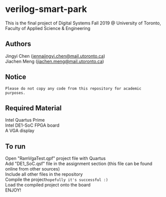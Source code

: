 # verilog-smart-park
This is the final project of Digital Systems Fall 2019 @ University of Toronto, Faculty of Applied Science & Engineering

## Authors 
Jingyi Chen (jennajingyi.chen@mail.utoronto.ca)\
Jiachen Meng (jiachen.meng@mail.utoronto.ca) 

## Notice
`Please do not copy any code from this repository for academic purposes.`

## Required Material
Intel Quartus Prime\
Intel DE1-SoC FPGA board\
A VGA display

## To run
Open "RamVgaTest.qpf" project file with Quartus\
Add "DE1_SoC.qsf" file in the assignment section (this file can be found online from other sources)\
Include all other files in the repository\
Compile the project`hopefully it's successful :)`\
Load the compiled project onto the board\
ENJOY!
